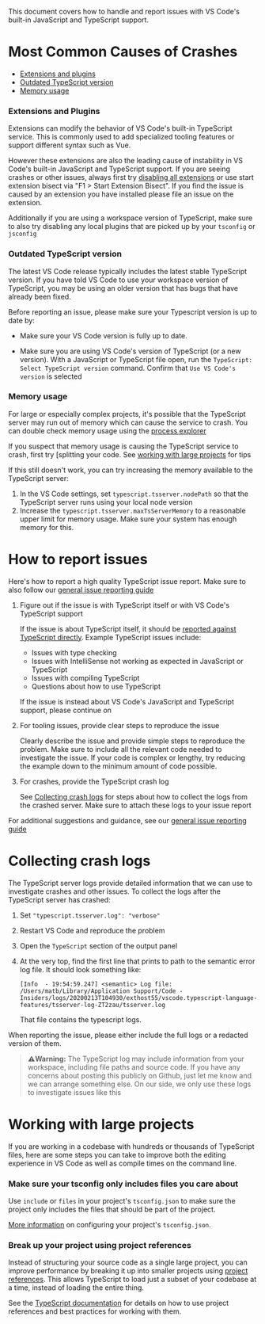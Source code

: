 This document covers how to handle and report issues with VS Code's built-in JavaScript and TypeScript support.

# Most Common Causes of Crashes

- [Extensions and plugins](#extensions-and-typescript-plugins)
- [Outdated TypeScript version](#outdated-typeScript-version)
- [Memory usage](#memory-usage)


### Extensions and Plugins
Extensions can modify the behavior of VS Code's built-in TypeScript service. This is commonly used to add specialized tooling features or support different syntax such as Vue.

However these extensions are also the leading cause of instability in VS Code's built-in JavaScript and TypeScript support. If you are seeing crashes or other issues, always first try [disabling all extensions](https://code.visualstudio.com/docs/editor/extension-gallery#_disable-an-extension) or use start extension bisect via "F1 > Start Extension Bisect". If you find the issue is caused by an extension you have installed please file an issue on the extension.

Additionally if you are using a workspace version of TypeScript, make sure to also try disabling any local plugins that are picked up by your `tsconfig` or `jsconfig`


### Outdated TypeScript version
The latest VS Code release typically includes the latest stable TypeScript version. If you have told VS Code to use your workspace version of TypeScript, you may be using an older version that has bugs that have already been fixed.

Before reporting an issue, please make sure your Typescript version is up to date by:

- Make sure your VS Code version is fully up to date. 

- Make sure you are using VS Code's version of TypeScript (or a new version). With a JavaScript or TypeScript file open, run the `TypeScript: Select TypeScript version` command. Confirm that `Use VS Code's version` is selected


### Memory usage
For large or especially complex projects, it's possible that the TypeScript server may run out of memory which can cause the service to crash. You can double check memory usage using the [process explorer](https://github.com/Microsoft/vscode/wiki/Performance-Issues)
 
If you suspect that memory usage is causing the TypeScript service to crash, first try [splitting your code. See [working with large projects](#working-with-large-projects) for tips

If this still doesn't work, you can try increasing the memory available to the TypeScript server:

1. In the VS Code settings, set `typescript.tsserver.nodePath` so that the TypeScript server runs using your local node version
1. Increase the `typescript.tsserver.maxTsServerMemory` to a reasonable upper limit for memory usage. Make sure your system has enough memory for this.


# How to report issues

Here's how to report a high quality TypeScript issue report. Make sure to also follow our [general issue reporting guide](https://github.com/microsoft/vscode/wiki/Submitting-Bugs-and-Suggestions)

1. Figure out if the issue is with TypeScript itself or with VS Code's TypeScript support

    If the issue is about TypeScript itself, it should be [reported against TypeScript directly](https://github.com/microsoft/typescript/issues/new/choose). Example TypeScript issues include:

    - Issues with type checking
    - Issues with IntelliSense not working as expected in JavaScript or TypeScript
    - Issues with compiling TypeScript
    - Questions about how to use TypeScript 

    If the issue is instead about VS Code's JavaScript and TypeScript support, please continue on
   
2. For tooling issues, provide clear steps to reproduce the issue

    Clearly describe the issue and provide simple steps to reproduce the problem. Make sure to include all the relevant code needed to investigate the issue. If your code is complex or lengthy, try reducing the example down to the minimum amount of code possible. 

3. For crashes, provide the TypeScript crash log

    See [Collecting crash logs](#collecting-crash-logs) for steps about how to collect the logs from the crashed server. Make sure to attach these logs to your issue report

For additional suggestions and guidance, see our [general issue reporting guide](https://github.com/microsoft/vscode/wiki/Submitting-Bugs-and-Suggestions)


# Collecting crash logs

The TypeScript server logs provide detailed information that we can use to investigate crashes and other issues. To collect the logs after the TypeScript server has crashed:

1. Set `"typescript.tsserver.log": "verbose"`
1. Restart VS Code and reproduce the problem
1. Open the `TypeScript` section of the output panel
1. At the very top, find the first line that prints to path to the semantic error log file. It should look something like:

    ```
    [Info  - 19:54:59.247] <semantic> Log file: /Users/matb/Library/Application Support/Code - Insiders/logs/20200213T104930/exthost55/vscode.typescript-language-features/tsserver-log-ZT2zau/tsserver.log
    ```

    That file contains the typescript logs.

When reporting the issue, please either include the full logs or a redacted version of them.

 > **⚠️Warning:** The TypeScript log may include information from your workspace, including file paths and source code. If you have any concerns about posting this publicly on Github, just let me know and we can arrange something else. On our side, we only use these logs to investigate issues like this



# Working with large projects

If you are working in a codebase with hundreds or thousands of TypeScript files, here are some steps you can take to improve both the editing experience in VS Code as well as compile times on the command line.

### Make sure your tsconfig only includes files you care about

Use `include` or `files` in your project's `tsconfig.json` to make sure the project only includes the files that should be part of the project.

[More information](https://github.com/microsoft/TypeScript/wiki/Performance#configuring-tsconfigjson-or-jsconfigjson) on configuring your project's `tsconfig.json`.

### Break up your project using project references

Instead of structuring your source code as a single large project, you can improve performance by breaking it up into smaller projects using [project references](https://www.typescriptlang.org/docs/handbook/project-references.html). This allows TypeScript to load just a subset of your codebase at a time, instead of loading the entire thing.

See the [TypeScript documentation](https://www.typescriptlang.org/docs/handbook/project-references.html) for details on how to use project references and best practices for working with them.
